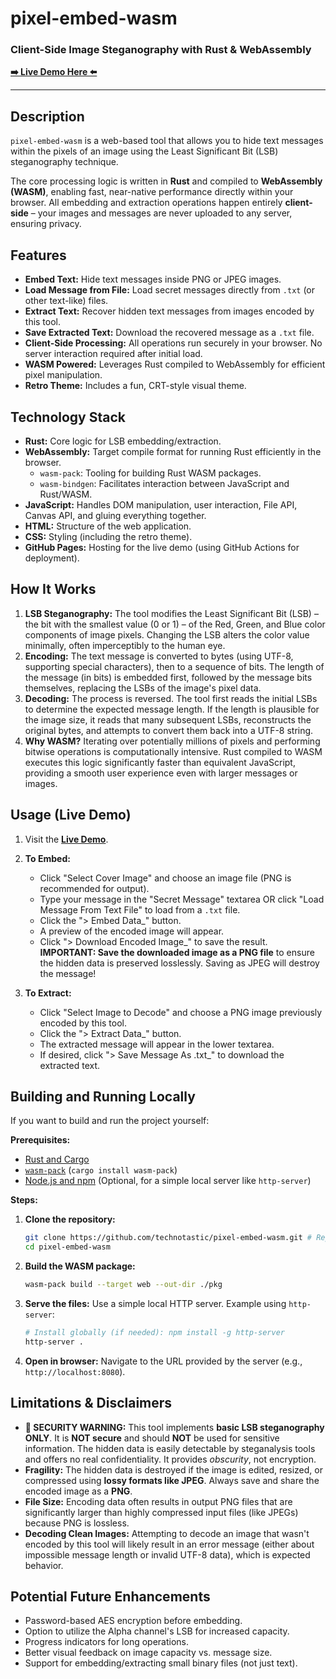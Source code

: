 # pixel-embed-wasm

### Client-Side Image Steganography with Rust & WebAssembly

**[➡️ Live Demo Here ⬅️](https://technotastic.github.io/pixel-embed-wasm/)**

---

## Description

`pixel-embed-wasm` is a web-based tool that allows you to hide text messages within the pixels of an image using the Least Significant Bit (LSB) steganography technique.

The core processing logic is written in **Rust** and compiled to **WebAssembly (WASM)**, enabling fast, near-native performance directly within your browser. All embedding and extraction operations happen entirely **client-side** – your images and messages are never uploaded to any server, ensuring privacy.


## Features

*   **Embed Text:** Hide text messages inside PNG or JPEG images.
*   **Load Message from File:** Load secret messages directly from `.txt` (or other text-like) files.
*   **Extract Text:** Recover hidden text messages from images encoded by this tool.
*   **Save Extracted Text:** Download the recovered message as a `.txt` file.
*   **Client-Side Processing:** All operations run securely in your browser. No server interaction required after initial load.
*   **WASM Powered:** Leverages Rust compiled to WebAssembly for efficient pixel manipulation.
*   **Retro Theme:** Includes a fun, CRT-style visual theme.

## Technology Stack

*   **Rust:** Core logic for LSB embedding/extraction.
*   **WebAssembly:** Target compile format for running Rust efficiently in the browser.
    *   `wasm-pack`: Tooling for building Rust WASM packages.
    *   `wasm-bindgen`: Facilitates interaction between JavaScript and Rust/WASM.
*   **JavaScript:** Handles DOM manipulation, user interaction, File API, Canvas API, and gluing everything together.
*   **HTML:** Structure of the web application.
*   **CSS:** Styling (including the retro theme).
*   **GitHub Pages:** Hosting for the live demo (using GitHub Actions for deployment).

## How It Works

1.  **LSB Steganography:** The tool modifies the Least Significant Bit (LSB) – the bit with the smallest value (0 or 1) – of the Red, Green, and Blue color components of image pixels. Changing the LSB alters the color value minimally, often imperceptibly to the human eye.
2.  **Encoding:** The text message is converted to bytes (using UTF-8, supporting special characters), then to a sequence of bits. The length of the message (in bits) is embedded first, followed by the message bits themselves, replacing the LSBs of the image's pixel data.
3.  **Decoding:** The process is reversed. The tool first reads the initial LSBs to determine the expected message length. If the length is plausible for the image size, it reads that many subsequent LSBs, reconstructs the original bytes, and attempts to convert them back into a UTF-8 string.
4.  **Why WASM?** Iterating over potentially millions of pixels and performing bitwise operations is computationally intensive. Rust compiled to WASM executes this logic significantly faster than equivalent JavaScript, providing a smooth user experience even with larger messages or images.

## Usage (Live Demo)

1.  Visit the **[Live Demo](https://technotastic.github.io/pixel-embed-wasm/)**.

2.  **To Embed:**
    *   Click "Select Cover Image" and choose an image file (PNG is recommended for output).
    *   Type your message in the "Secret Message" textarea OR click "Load Message From Text File" to load from a `.txt` file.
    *   Click the "> Embed Data_" button.
    *   A preview of the encoded image will appear.
    *   Click "> Download Encoded Image_" to save the result. **IMPORTANT: Save the downloaded image as a PNG file** to ensure the hidden data is preserved losslessly. Saving as JPEG will destroy the message!

3.  **To Extract:**
    *   Click "Select Image to Decode" and choose a PNG image previously encoded by this tool.
    *   Click the "> Extract Data_" button.
    *   The extracted message will appear in the lower textarea.
    *   If desired, click "> Save Message As .txt_" to download the extracted text.

## Building and Running Locally

If you want to build and run the project yourself:

**Prerequisites:**

*   [Rust and Cargo](https://rustup.rs/)
*   [`wasm-pack`](https://rustwasm.github.io/wasm-pack/installer/) (`cargo install wasm-pack`)
*   [Node.js and npm](https://nodejs.org/) (Optional, for a simple local server like `http-server`)

**Steps:**

1.  **Clone the repository:**
    ```bash
    git clone https://github.com/technotastic/pixel-embed-wasm.git # Replace with your repo URL if different
    cd pixel-embed-wasm
    ```
2.  **Build the WASM package:**
    ```bash
    wasm-pack build --target web --out-dir ./pkg
    ```
3.  **Serve the files:** Use a simple local HTTP server. Example using `http-server`:
    ```bash
    # Install globally (if needed): npm install -g http-server
    http-server .
    ```
4.  **Open in browser:** Navigate to the URL provided by the server (e.g., `http://localhost:8080`).

## Limitations & Disclaimers

*   **🚨 SECURITY WARNING:** This tool implements **basic LSB steganography ONLY**. It is **NOT secure** and should **NOT** be used for sensitive information. The hidden data is easily detectable by steganalysis tools and offers no real confidentiality. It provides *obscurity*, not encryption.
*   **Fragility:** The hidden data is destroyed if the image is edited, resized, or compressed using **lossy formats like JPEG**. Always save and share the encoded image as a **PNG**.
*   **File Size:** Encoding data often results in output PNG files that are significantly larger than highly compressed input files (like JPEGs) because PNG is lossless.
*   **Decoding Clean Images:** Attempting to decode an image that wasn't encoded by this tool will likely result in an error message (either about impossible message length or invalid UTF-8 data), which is expected behavior.

## Potential Future Enhancements

*   Password-based AES encryption before embedding.
*   Option to utilize the Alpha channel's LSB for increased capacity.
*   Progress indicators for long operations.
*   Better visual feedback on image capacity vs. message size.
*   Support for embedding/extracting small binary files (not just text).

